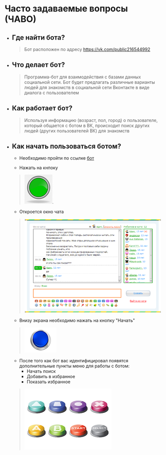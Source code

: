 # Часто задаваемые вопросы (ЧАВО)
* ## Где найти бота?
  >Бот расположен по адресу https://vk.com/public216544992
  
* ## Что делает бот?
  >Программа-бот для взаимодействия с базами данных социальной сети. Бот будет предлагать различные варианты людей для знакомств в социальной сети Вконтакте в виде диалога с пользователем

* ## Как работает бот?
  >Используя информацию (возраст, пол, город) о пользователе, который общается с ботом в ВК, происходит поиск других людей (других пользователей ВК) для знакомств

* ## Как начать пользоваться ботом?
  * Необходимо пройти по ссылке [бот](https://vk.com/public216544992)    
  
  * Нажать на кнпоку 
  
  >![alt-текст](button_mes.png).
  
  * Откроется окно чата 
  
  >![alt-текст](chat.png) 
  
  * Внизу экрана необходимо нажать на кнопку "Начать" 

  >![alt-текст](button_start.png)

  * После того как бот вас идентифицировал появятся дополнительные пункты меню для работы с ботом:
    * Начать поиск
    * Добавить в избранное
    * Показать избранное
  
  >![alt-текст](buttons.png)
